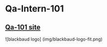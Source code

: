 Qa-Intern-101
===============

## [Qa-101 site](http://blackbaud-napoleonkernessant.github.io/qa_101_jekyll/)

![blackbaud logo] (img/blackbaud-logo-fit.png)
